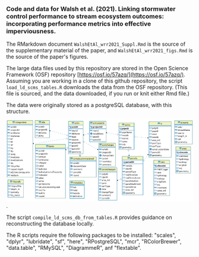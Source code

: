 ### Code and data for Walsh et al. (2021). Linking stormwater control performance to stream ecosystem outcomes: incorporating performance metrics into effective imperviousness.  

The RMarkdown document `WalshEtAl_wrr2021_Suppl.Rmd` is the source of the supplementary material of the paper, and `WalshEtAl_wrr2021_figs.Rmd` is the source of the paper's figures.  

The large data files used by this repository are stored in the Open Science Framework (OSF) repository [https://osf.io/57azq/](https://osf.io/57azq/).  Assuming you are working in a clone of this github repository, the script `load_ld_scms_tables.R` downloads the data from the OSF repository. (This file is sourced, and the data downloaded, if you run or knit either Rmd file.)  

The data were originally stored as a postgreSQL database, with this structure. 


![](images/ld_scms_ER_diagram.png?raw=true).  


The script `compile_ld_scms_db_from_tables.R` provides guidance on reconstructing the database locally.

The R scripts require the following packages to be installed: "scales", "dplyr", "lubridate", "sf", "here", "RPostgreSQL", "mcr", "RColorBrewer", "data.table", "RMySQL", "DiagrammeR", anf "flextable".
